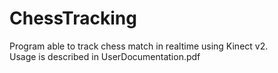 # ChessTracking

Program able to track chess match in realtime using Kinect v2.\
Usage is described in UserDocumentation.pdf
